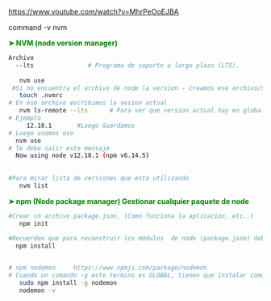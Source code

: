 https://www.youtube.com/watch?v=MhrPeOoEJBA

command -v nvm

 __<span style="color: green;">➤ NVM  (node version manager) </span>__    
```sh
Archivo
  --lts               # Programa de soporte a largo plazo (LTS).
  
   nvm use
 #Si no encuentra el archivo de node la version - Creamos ese archivo/Si no lo tiene pasamos a la siguiente   
   touch .nvmrc  
# En ese archivo escribimos la vesion actual 
   nvm ls-remote --lts      # Para ver que version actual hay en global
# Ejemplo 
     12.18.1       #Luego Guardamos 
# Luego usamos eso
  nvm use
# Te debe salir este mensaje 
  Now using node v12.18.1 (npm v6.14.5)
   
   
#Para mirar lista de versiones que esta utilizando
   nvm list

``` 


 __<span style="color: green;">➤ npm (Node package manager)  Gestionar cualquier paquete de node  </span>__    
```sh
#Crear un archivo package.json, (Como funciona la aplicacion, etc..)
   npm init
   
#Recuerden que para reconstruir los módulos  de node (package.json) deben de ejecutar este comando
  npm install


# npm nodemon     https://www.npmjs.com/package/nodemon
# Cuando un comando -g este termino es GLOBAL, tienen que instalar como superusuario "sudo" 
   sudo npm install -g nodemon
   nodemon -v

``` 
